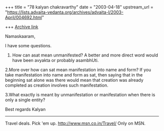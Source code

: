+++
title = "78 kalyan chakravarthy"
date = "2003-04-18"
upstream_url = "https://lists.advaita-vedanta.org/archives/advaita-l/2003-April/004692.html"

+++
[Archive link](https://lists.advaita-vedanta.org/archives/advaita-l/2003-April/004692.html)

Namaskaaram,

I have some questions.

1. How can asat mean unmanifested? A better and more direct word would have
been avyakta or probably asambhUti.

2.More over how can sat mean manifestation into name and form? If you take
manifestation into name and form as sat, then saying that in the beginning
sat alone was there would mean that creation was already completed as
creation involves such manifestation.

3.What exactly is meant by unmanifestation or manifestation when there is
only a single entity?

Best regards
Kalyan


_________________________________________________________________
Travel deals. Pick 'em up. http://www.msn.co.in/Travel/ Only on MSN.


